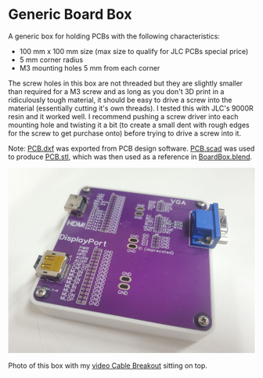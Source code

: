# Generic Board Box

A generic box for holding PCBs with the following characteristics:

* 100 mm x 100 mm size (max size to qualify for JLC PCBs special price)
* 5 mm corner radius
* M3 mounting holes 5 mm from each corner

The screw holes in this box are not threaded but they are slightly smaller than required for a M3 screw and as long as you don't 3D print in a ridiculously tough material, it should be easy to drive a screw into the material (essentially cutting it's own threads). I tested this with JLC's 9000R resin and it worked well. I recommend pushing a screw driver into each mounting hole and twisting it a bit (to create a small dent with rough edges for the screw to get purchase onto) before trying to drive a screw into it.

Note: [PCB.dxf](PCB.dxf) was exported from PCB design software. [PCB.scad](PCB.scad) was used to produce [PCB.stl](PCB.stl), which was then used as a reference in [BoardBox.blend](BoardBox.blend).

![Board photo](./photo.jpg)

Photo of this box with my [video Cable Breakout](https://github.com/PhilboBaggins/video-cable-breakout) sitting on top.
